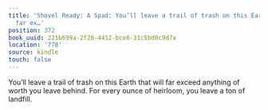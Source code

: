 ```yaml
---
title: 'Shovel Ready: A Spad: You’ll leave a trail of trash on this Earth that will
  far ex…'
position: 372
book_uuid: 221b699a-2f28-4412-bce8-31c5bd0c9d7a
location: '778'
source: kindle
touch: false
---
```


You’ll leave a trail of trash on this Earth that will far exceed anything of worth you leave behind. For every ounce of heirloom, you leave a ton of landfill.